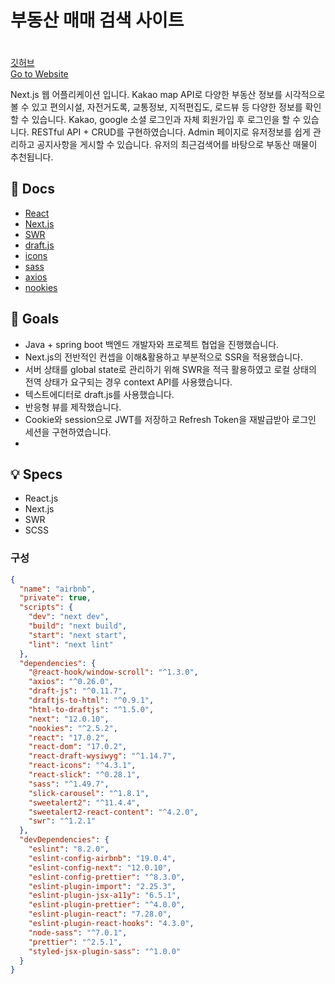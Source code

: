 # 부동산 매매 검색 사이트

ㅤ  
[깃허브](주소)  
[Go to Website](주소)

Next.js 웹 어플리케이션 입니다.
Kakao map API로 다양한 부동산 정보를 시각적으로 볼 수 있고 
편의시설, 자전거도록, 교통정보, 지적편집도, 로드뷰 등 다양한 정보를 확인할 수 있습니다.
Kakao, google 소셜 로그인과 자체 회원가입 후 로그인을 할 수 있습니다.
RESTful API + CRUD를 구현하였습니다.
Admin 페이지로 유저정보를 쉽게 관리하고 공지사항을 게시할 수 있습니다.
유저의 최근검색어를 바탕으로 부동산 매물이 추천됩니다.


## 📖 Docs

- [React](https://reactjs.org/docs/getting-started.html)
- [Next.js](https://v5.reactrouter.com/web/guides/quick-start)
- [SWR](https://lodash.com/)
- [draft.js](https://github.com/martyan/react-customizable-progressbar)
- [icons](https://react-icons.github.io/react-icons/)
- [sass](https://github.com/remarkjs/react-markdown)
- [axios](https://getbootstrap.com/docs/5.0/getting-started/introduction/)
- [nookies](https://www.npmjs.com/package/react-scripts)

## 🎯 Goals

- Java + spring boot 백엔드 개발자와 프로젝트 협업을 진행했습니다.
- Next.js의 전반적인 컨셉을 이해&활용하고 부분적으로 SSR을 적용했습니다.
- 서버 상태를 global state로 관리하기 위해 SWR을 적극 활용하였고 로컬 상태의 전역 상태가 요구되는 경우 context API를 사용했습니다.
- 텍스트에디터로 draft.js를 사용했습니다.
- 반응형 뷰를 제작했습니다.
- Cookie와 session으로 JWT를 저장하고 Refresh Token을 재발급받아 로그인 세션을 구현하였습니다.
- 

## 💡 Specs

- React.js
- Next.js
- SWR
- SCSS

### 구성

```json
{
  "name": "airbnb",
  "private": true,
  "scripts": {
    "dev": "next dev",
    "build": "next build",
    "start": "next start",
    "lint": "next lint"
  },
  "dependencies": {
    "@react-hook/window-scroll": "^1.3.0",
    "axios": "^0.26.0",
    "draft-js": "^0.11.7",
    "draftjs-to-html": "^0.9.1",
    "html-to-draftjs": "^1.5.0",
    "next": "12.0.10",
    "nookies": "^2.5.2",
    "react": "17.0.2",
    "react-dom": "17.0.2",
    "react-draft-wysiwyg": "^1.14.7",
    "react-icons": "^4.3.1",
    "react-slick": "^0.28.1",
    "sass": "^1.49.7",
    "slick-carousel": "^1.8.1",
    "sweetalert2": "^11.4.4",
    "sweetalert2-react-content": "^4.2.0",
    "swr": "^1.2.1"
  },
  "devDependencies": {
    "eslint": "8.2.0",
    "eslint-config-airbnb": "19.0.4",
    "eslint-config-next": "12.0.10",
    "eslint-config-prettier": "^8.3.0",
    "eslint-plugin-import": "2.25.3",
    "eslint-plugin-jsx-a11y": "6.5.1",
    "eslint-plugin-prettier": "^4.0.0",
    "eslint-plugin-react": "7.28.0",
    "eslint-plugin-react-hooks": "4.3.0",
    "node-sass": "^7.0.1",
    "prettier": "^2.5.1",
    "styled-jsx-plugin-sass": "^1.0.0"
  }
}

```
